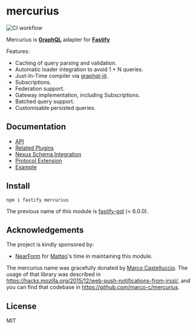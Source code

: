 # mercurius

![CI workflow](https://github.com/fastify/fastify-oauth2/workflows/CI%20workflow/badge.svg)

Mercurius is [__GraphQL__](https://graphql.org/) adapter for [__Fastify__](https://www.fastify.io)

Features:

* Caching of query parsing and validation.
* Automatic loader integration to avoid 1 + N queries.
* Just-In-Time compiler via [graphql-jit](http://npm.im/graphql-jit).
* Subscriptions.
* Federation support.
* Gateway implementation, including Subscriptions.
* Batched query support.
* Customisable persisted queries.

## Documentation
* [API](/docs/api.md)
* [Related Plugins](/docs/related-plugins.md)
* [Nexus Schema Integration](/docs/nexus-schema.md)
* [Protocol Extension](/docs/protocol-extension.md)
* [Example](/docs/example.md)

## Install

```
npm i fastify mercurius
```

The previous name of this module is [fastify-gql](http://npm.im/fastify-gql) (< 6.0.0).

## Acknowledgements

The project is kindly sponsored by:

* [NearForm](https://www.nearform.com) for [Matteo](https://github.com/mcollina)'s time in maintaining this module.

The mercurius name was gracefully donated by [Marco Castelluccio](https://github.com/marco-c).
The usage of that library was described in https://hacks.mozilla.org/2015/12/web-push-notifications-from-irssi/, and
you can find that codebase in https://github.com/marco-c/mercurius.

## License

MIT
